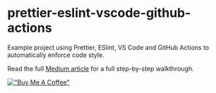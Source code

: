 # prettier-eslint-vscode-github-actions

Example project using Prettier, ESlint, VS Code and GitHub Actions to automatically enforce code style.

Read the full [Medium article](https://medium.com/@ChrisThach/prettier-eslint-vs-code-and-github-actions-deb893f099fd)
for a full step-by-step walkthrough.

[!["Buy Me A Coffee"](https://www.buymeacoffee.com/assets/img/custom_images/orange_img.png)](https://www.buymeacoffee.com/cthach)
